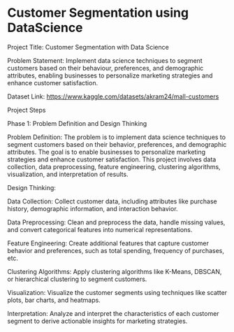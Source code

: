 # Customer Segmentation using DataScience
Project Title: Customer Segmentation with Data Science

Problem Statement: Implement data science techniques to segment customers based on their behaviour, preferences, and demographic attributes, enabling businesses to personalize marketing strategies and enhance customer satisfaction.

Dataset Link: https://www.kaggle.com/datasets/akram24/mall-customers

Project Steps

Phase 1: Problem Definition and Design Thinking

Problem Definition: The problem is to implement data science techniques to segment customers based on their behavior, preferences, and demographic attributes. The goal is to enable businesses to personalize marketing strategies and enhance customer satisfaction. This project involves data collection, data preprocessing, feature engineering, clustering algorithms, visualization, and interpretation of results.

Design Thinking:

Data Collection: Collect customer data, including attributes like purchase history, demographic information, and interaction behavior.

Data Preprocessing: Clean and preprocess the data, handle missing values, and convert categorical features into numerical representations.

Feature Engineering: Create additional features that capture customer behavior and preferences, such as total spending, frequency of purchases, etc.

Clustering Algorithms: Apply clustering algorithms like K-Means, DBSCAN, or hierarchical clustering to segment customers.

Visualization: Visualize the customer segments using techniques like scatter plots, bar charts, and heatmaps.

Interpretation: Analyze and interpret the characteristics of each customer segment to derive actionable insights for marketing strategies.
